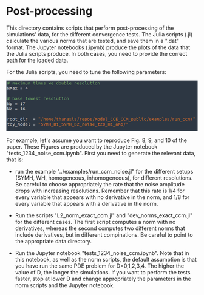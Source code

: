 # Post-processing

This directory contains scripts that perform post-processing of the
simulations' data, for the different convergence tests. The Julia
scripts (.jl) calculate the various norms that are tested, and save
them in a ".dat" format. The Jupyter notebooks (.ipynb) produce the
plots of the data that the Julia scripts produce. In both cases, you
need to provide the correct path for the loaded data.

For the Julia scripts, you need to tune the following parameters:

![here](../figures/norm_scripts.png)

For example, let's assume you want to reproduce Fig. 8, 9, and 10 of
the paper. These Figures are produced by the Jupyter notebook
"tests_1234_noise_ccm.ipynb". First you need to generate the relevant
data, that is:

+ run the example "../examples/run_ccm_noise.jl" for the different
setups (SYMH, WH, homogeneous, inhomogeneous), for different
resolutions. Be careful to choose appropriately the rate that the
noise amplitude drops with increasing resolutions. Remember that this
rate is 1/4 for every variable that appears with no derivative in the
norm, and 1/8 for every variable that appears with a derivative in the
norm. 

+ Run the scripts "L2_norm_exact_ccm.jl" and "dev_norms_exact_ccm.jl"
for the different cases. The first script computes a norm with no
derivatives, whereas the second computes two different norms that
include derivatives, but in different compinations. Be careful to
point to the appropriate data directory.

+ Run the Jupyter notebook "tests_1234_noise_ccm.ipynb". Note that in
this notebook, as well as the norm scripts, the default assumption is
that you have run the same PDE problem for D=0,1,2,3,4. The higher the
value of D, the longer the simulations. If you want to perform the
tests faster, stop at lower D and change appropriately the parameters
in the norm scripts and the Jupyter notebook.

